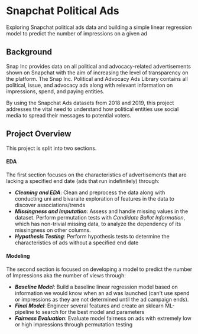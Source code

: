 # Snapchat Political Ads
Exploring Snapchat political ads data and building a simple linear regression model to predict the number of impressions on a given ad 

## Background
Snap Inc provides data on all political and advocacy-related advertisements shown on Snapchat with the aim of increasing the level of transparency on the platform. The Snap Inc. Political and Advocacy Ads Library contains all political, issue, and advocacy ads along with relevant information on impressions, spend, and paying entities. 

By using the Snapchat Ads datasets from 2018 and 2019, this project addresses the vital need to understand how political entities use social media to spread their messages to potential voters. 

## Project Overview
This project is split into two sections. 
#### EDA 
The first section focuses on the characteristics of advertisements that are lacking a specified end date (ads that run indefinitely) through:
* ***Cleaning and EDA***: Clean and preprocess the data along with conducting uni and bivaraite exploration of features in the data to discover associations/trends
* ***Missingness and Imputation***: Assess and handle missing values in the dataset. Perform permutation tests with *Candidate Ballot Information*, which has non-trivial missing data, to analyze the dependency of its missingness on other columns. 
* ***Hypothesis Testing***: Perform hypothesis tests to determine the characteristics of ads without a specified end date
#### Modeling
The second section is focused on developing a model to predict the number of Impressions aka the number of views through:
* ***Baseline Model***: Build a baseline linear regression model based on information we would know when an ad was launched (can't use spend or impressions as they are not determined until the ad campaign ends). 
* ***Final Model***: Engineer several features and create an sklearn ML-pipeline to search for the best model and parameters
* ***Fairness Evaluation***: Evaluate model fairness on ads with extremely low or high impressions through permutation testing
